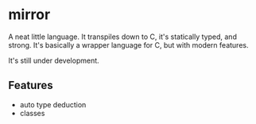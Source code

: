 # mirror

A neat little language. It transpiles down to C, it's statically typed, and strong. It's basically a wrapper language for C, but with modern features.

It's still under development.

## Features

- auto type deduction
- classes